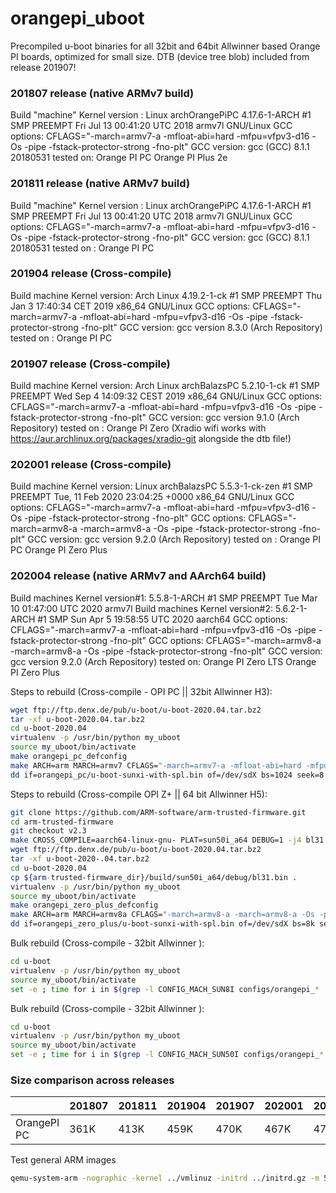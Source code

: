 # orangepi_uboot

Precompiled u-boot binaries for all 32bit and 64bit Allwinner based Orange PI boards, optimized for small size. DTB (device tree blob) included from release 201907!

### 201807 release (native ARMv7 build)
  Build "machine" Kernel version : Linux archOrangePiPC 4.17.6-1-ARCH #1 SMP PREEMPT Fri Jul 13 00:41:20 UTC 2018 armv7l GNU/Linux
  GCC options: CFLAGS="-march=armv7-a -mfloat-abi=hard -mfpu=vfpv3-d16 -Os -pipe -fstack-protector-strong -fno-plt"
  GCC version: gcc (GCC) 8.1.1 20180531
  tested on:
  Orange PI PC
  Orange PI Plus 2e

### 201811 release (native ARMv7 build)
  Build "machine" Kernel version : Linux archOrangePiPC 4.17.6-1-ARCH #1 SMP PREEMPT Fri Jul 13 00:41:20 UTC 2018 armv7l GNU/Linux
  GCC options: CFLAGS="-march=armv7-a -mfloat-abi=hard -mfpu=vfpv3-d16 -Os -pipe -fstack-protector-strong -fno-plt"
  GCC version: gcc (GCC) 8.1.1 20180531
  tested on :
  Orange PI PC

### 201904 release (Cross-compile)
  Build machine Kernel version: Arch Linux 4.19.2-1-ck #1 SMP PREEMPT Thu Jan 3 17:40:34 CET 2019 x86_64 GNU/Linux
  GCC options: CFLAGS="-march=armv7-a -mfloat-abi=hard -mfpu=vfpv3-d16 -Os -pipe -fstack-protector-strong -fno-plt"
  GCC version: gcc version 8.3.0 (Arch Repository)
  tested on :
  Orange PI PC

### 201907 release (Cross-compile)
  Build machine Kernel version: Arch Linux archBalazsPC 5.2.10-1-ck #1 SMP PREEMPT Wed Sep 4 14:09:32 CEST 2019 x86_64 GNU/Linux
  GCC options: CFLAGS="-march=armv7-a -mfloat-abi=hard -mfpu=vfpv3-d16 -Os -pipe -fstack-protector-strong -fno-plt"
  GCC version: gcc version 9.1.0 (Arch Repository)
  tested on :
  Orange PI Zero (Xradio wifi works with https://aur.archlinux.org/packages/xradio-git alongside the dtb file!)

### 202001 release (Cross-compile)
  Build machine Kernel version: Linux archBalazsPC 5.5.3-1-ck-zen #1 SMP PREEMPT Tue, 11 Feb 2020 23:04:25 +0000 x86_64 GNU/Linux
  GCC options: CFLAGS="-march=armv7-a -mfloat-abi=hard -mfpu=vfpv3-d16 -Os -pipe -fstack-protector-strong -fno-plt"
  GCC options: CFLAGS="-march=armv8-a -march=armv8-a -Os -pipe -fstack-protector-strong -fno-plt"
  GCC version: gcc version 9.2.0 (Arch Repository)
  tested on :
  Orange PI PC
  Orange PI Zero Plus

### 202004 release (native ARMv7 and AArch64 build)
  Build machines Kernel version#1: 5.5.8-1-ARCH #1 SMP PREEMPT Tue Mar 10 01:47:00 UTC 2020 armv7l
  Build machines Kernel version#2: 5.6.2-1-ARCH #1 SMP Sun Apr 5 19:58:55 UTC 2020 aarch64
  GCC options: CFLAGS="-march=armv7-a -mfloat-abi=hard -mfpu=vfpv3-d16 -Os -pipe -fstack-protector-strong -fno-plt"
  GCC options: CFLAGS="-march=armv8-a -march=armv8-a -Os -pipe -fstack-protector-strong -fno-plt"
  GCC version: gcc version 9.2.0 (Arch Repository)
  tested on:
	Orange PI Zero LTS
  Orange PI Zero Plus


Steps to rebuild (Cross-compile - OPI PC || 32bit Allwinner H3):
```bash
wget ftp://ftp.denx.de/pub/u-boot/u-boot-2020.04.tar.bz2
tar -xf u-boot-2020.04.tar.bz2
cd u-boot-2020.04
virtualenv -p /usr/bin/python my_uboot
source my_uboot/bin/activate
make orangepi_pc_defconfig
make ARCH=arm MARCH=armv7 CFLAGS="-march=armv7-a -mfloat-abi=hard -mfpu=vfpv3-d16 -Os -pipe -fstack-protector-strong -fno-plt" CROSS_COMPILE=/usr/bin/arm-none-eabi- -j4
dd if=orangepi_pc/u-boot-sunxi-with-spl.bin of=/dev/sdX bs=1024 seek=8
```

Steps to rebuild (Cross-compile OPI Z+ || 64 bit Allwinner H5):
```bash
git clone https://github.com/ARM-software/arm-trusted-firmware.git
cd arm-trusted-firmware
git checkout v2.3
make CROSS_COMPILE=aarch64-linux-gnu- PLAT=sun50i_a64 DEBUG=1 -j4 bl31
wget ftp://ftp.denx.de/pub/u-boot/u-boot-2020.04.tar.bz2
tar -xf u-boot-2020-.04.tar.bz2
cd u-boot-2020.04
cp ${arm-trusted-firmware_dir}/build/sun50i_a64/debug/bl31.bin .
virtualenv -p /usr/bin/python my_uboot
source my_uboot/bin/activate
make orangepi_zero_plus_defconfig
make ARCH=arm MARCH=armv8a CFLAGS="-march=armv8-a -march=armv8-a -Os -pipe -fstack-protector-strong -fno-plt" CROSS_COMPILE=/usr/bin/aarch64-linux-gnu- -j4
dd if=orangepi_zero_plus/u-boot-sunxi-with-spl.bin of=/dev/sdX bs=8k seek=1
```

Bulk rebuild (Cross-compile - 32bit Allwinner ):
```bash
cd u-boot
virtualenv -p /usr/bin/python my_uboot
source my_uboot/bin/activate
set -e ; time for i in $(grep -l CONFIG_MACH_SUN8I configs/orangepi_* | awk -v FS='/' '{print $2}') ; do make distclean ; make clean ; make ARCH=arm MARCH=armv7 CFLAGS="-march=armv7-a -mfloat-abi=hard -mfpu=vfpv3-d16 -Os -pipe -fstack-protector-strong -fno-plt" CROSS_COMPILE=/usr/bin/arm-none-eabi- -j4 $i ; make ARCH=arm MARCH=armv7 CFLAGS="-march=armv7-a -mfloat-abi=hard -mfpu=vfpv3-d16 -Os -pipe -fstack-protector-strong -fno-plt" CROSS_COMPILE=/usr/bin/arm-none-eabi- -j4 && mkdir 32bit/$i ; cp u-boot-sunxi-with-spl.bin 32bit/$i ; done
```

Bulk rebuild (Cross-compile - 32bit Allwinner ):
```bash
cd u-boot
virtualenv -p /usr/bin/python my_uboot
source my_uboot/bin/activate
set -e ; time for i in $(grep -l CONFIG_MACH_SUN50I configs/orangepi_* | awk -v FS='/' '{print $2}') ; do make distclean ; make clean ; make $i ; make ARCH=arm MARCH=armv8a CFLAGS="-march=armv8-a -march=armv8-a -Os -pipe -fstack-protector-strong -fno-plt" -j4 && mkdir -p 64bit/$i ; cp u-boot-sunxi-with-spl.bin 64bit/$i ; done
```

### Size comparison across releases
|             | 201807 | 201811 | 201904 | 201907 | 202001 | 202004 |
|-------------|--------|--------|--------|--------|--------|--------|
| OrangePI PC | 361K   | 413K   | 459K   | 470K   | 467K   | 478K   |

Test general ARM images
```bash
qemu-system-arm -nographic -kernel ../vmlinuz -initrd ../initrd.gz -m 512 -M virt -append "root=/dev/ram"
```
